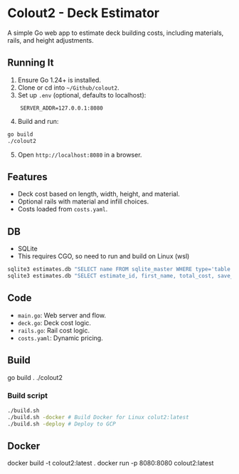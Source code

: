 # Colout2 - Deck Estimator

A simple Go web app to estimate deck building costs, including materials, rails, and height adjustments.

## Running It
1. Ensure Go 1.24+ is installed.
2. Clone or cd into `~/Github/colout2`.
3. Set up `.env` (optional, defaults to localhost):

```
    SERVER_ADDR=127.0.0.1:8080
```

4. Build and run:
```bash
go build
./colout2
```
5. Open `http://localhost:8080` in a browser.

## Features
- Deck cost based on length, width, height, and material.
- Optional rails with material and infill choices.
- Costs loaded from `costs.yaml`.

## DB
 - SQLite
 - This requires CGO, so need to run and build on Linux (wsl)
```bash
sqlite3 estimates.db "SELECT name FROM sqlite_master WHERE type='table';"
sqlite3 estimates.db "SELECT estimate_id, first_name, total_cost, save_date FROM estimates;"
```

## Code
- `main.go`: Web server and flow.
- `deck.go`: Deck cost logic.
- `rails.go`: Rail cost logic.
- `costs.yaml`: Dynamic pricing.

## Build
go build .
./colout2

### Build script
```bash
./build.sh  
./build.sh -docker # Build Docker for Linux colut2:latest
./build.sh -deploy # Deploy to GCP
```

## Docker
docker build -t colout2:latest .
docker run -p 8080:8080 colout2:latest
